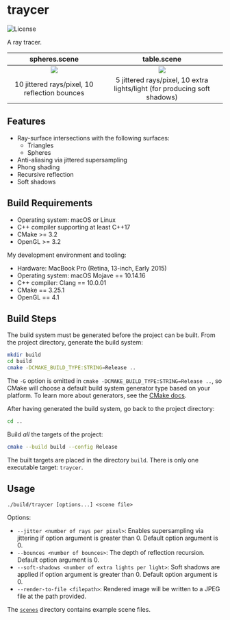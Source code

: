 # traycer

![License](https://img.shields.io/github/license/fonzcastellanos/traycer)

A ray tracer.

spheres.scene             | table.scene
:------------------------:|:-----------------------------------:
![](spheres.jpg)          | ![](table.jpg)
10 jittered rays/pixel, 10 reflection bounces | 5 jittered rays/pixel, 10 extra lights/light (for producing soft shadows)

## Features
- Ray-surface intersections with the following surfaces:
  - Triangles
  - Spheres
- Anti-aliasing via jittered supersampling
- Phong shading
- Recursive reflection
- Soft shadows

## Build Requirements
- Operating system: macOS or Linux
- C++ compiler supporting at least C++17
- CMake >= 3.2
- OpenGL >= 3.2

My development environment and tooling:
- Hardware: MacBook Pro (Retina, 13-inch, Early 2015)
- Operating system: macOS Mojave == 10.14.16
- C++ compiler: Clang == 10.0.01
- CMake == 3.25.1
- OpenGL == 4.1

## Build Steps

The build system must be generated before the project can be built. From the project directory, generate the build system:
```sh
mkdir build
cd build
cmake -DCMAKE_BUILD_TYPE:STRING=Release ..
```
The `-G` option is omitted in `cmake -DCMAKE_BUILD_TYPE:STRING=Release ..`, so CMake will choose a default build system generator type based on your platform. To learn more about generators, see the [CMake docs](https://cmake.org/cmake/help/latest/manual/cmake-generators.7.html).

After having generated the build system, go back to the project directory:
```sh
cd ..
```

Build *all* the targets of the project:
```sh
cmake --build build --config Release
```

The built targets are placed in the directory `build`. There is only one executable target: `traycer`.

## Usage
`./build/traycer [options...] <scene file>`

Options:
- `--jitter <number of rays per pixel>`: Enables supersampling via jittering if option argument is greater than 0. Default option argument is 0.
- `--bounces <number of bounces>`: The depth of reflection recursion. Default option argument is 0.
- `--soft-shadows <number of extra lights per light>`: Soft shadows are applied if option argument is greater than 0. Default option argument is 0. 
- `--render-to-file <filepath>`: Rendered image will be written to a JPEG file at the path provided.

The [`scenes`](scenes) directory contains example scene files. 